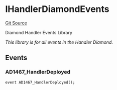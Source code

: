# IHandlerDiamondEvents
[Git Source](https://github.com/thrackle-io/tron/blob/263e499d66345014a4fa5059735434da59124980/src/common/IEvents.sol)

Diamond Handler Events Library

*This library is for all events in the Handler Diamond.*


## Events
### AD1467_HandlerDeployed

```solidity
event AD1467_HandlerDeployed();
```


